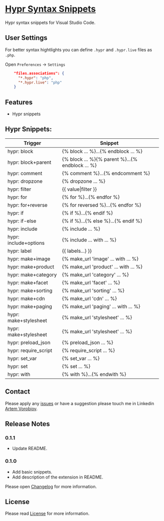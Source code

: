# [Hypr Syntax Snippets](https://marketplace.visualstudio.com/items?itemName=temu4.hypr-snippets)

Hypr syntax snippets for Visual Studio Code.

## User Settings

For better syntax hightlights you can define `.hypr` and `.hypr.live` files as `.php`.

Open `Preferences` -> `Settings`

```json
    "files.associations": {
      "*.hypr": "php",
      "*.hypr.live": "php"
    }
```

## Features

* Hypr snippets

## Hypr Snippets:

| Trigger               | Snippet                                    |
|-----------------------|--------------------------------------------|
| hypr: block           | {% block ... %}...{% endblock ... %}       |
| hypr: block+parent    | {% block ... %}{% parent %}...{% endblock ... %}       |
| hypr: comment         | {% comment %}...{% endcomment %}           |
| hypr: dropzone        | {% dropzone ... %}                         |
| hypr: filter          | {{ value&#124;filter }}                         |
| hypr: for             | {% for %}...{% endfor %}                   |
| hypr: for+reverse     | {% for reversed %}...{% endfor %}          |
| hypr: if              | {% if %}...{% endif %}                     |
| hypr: if-else         | {% if %}...{% else %}...{% endif %}        |
| hypr: include         | {% include ... %}                          |
| hypr: include+options | {% include ... with ... %}                 |
| hypr: label           | {{ labels...} }}                           |
| hypr: make+image      | {% make_url 'image' ... with ... %}        |
| hypr: make+product    | {% make_url 'product' ... with ... %}      |
| hypr: make+category   | {% make_url 'category' ... %}              |
| hypr: make+facet      | {% make_url 'facet' ... %}                 |
| hypr: make+sorting    | {% make_url 'sorting' ... %}               |
| hypr: make+cdn        | {% make_url 'cdn' ... %}                   |
| hypr: make+paging     | {% make_url 'paging' ... with ... %}       |
| hypr: make+stylesheet | {% make_url 'stylesheet' ... %}            |
| hypr: make+stylesheet | {% make_url 'stylesheet' ... %}            |
| hypr: preload_json    | {% preload_json ... %}                     |
| hypr: require_script  | {% require_script ... %}                   |
| hypr: set_var         | {% set_var ... %}                          |
| hypr: set             | {% set ... %}                              |
| hypr: with            | {% with %}...{% endwith %}                 |

## Contact

Please apply any [issues](https://github.com/Temu4/hypr-snippets/issues) or have a suggestion please touch me in Linkedin [Artem Vorobiov](https://www.linkedin.com/in/artem-vorobiov/).

## Release Notes 

### 0.1.1

- Update README. 

### 0.1.0

- Add basic snippets. 
- Add description of the extension in README.

Please open [Changelog](https://github.com/Temu4/hypr-snippets/blob/master/CHANGELOG.md) for more information.

## License

Please read [License](https://github.com/Temu4/hypr-snippets/blob/master/LICENSE.md) for more information.
